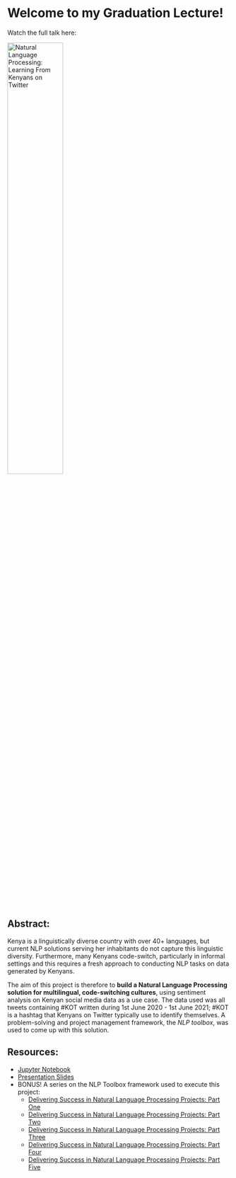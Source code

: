 # Welcome to my Graduation Lecture!

Watch the full talk here:

<a href="http://www.youtube.com/watch?feature=player_embedded&v=2TUK9QytzFo" target="_blank">
  <img src="http://img.youtube.com/vi/2TUK9QytzFo/0.jpg"
       alt="Natural Language Processing: Learning From Kenyans on Twitter" width="50%" /></a>

## Abstract:

Kenya is a linguistically diverse country with over 40+ languages, but current NLP solutions serving her inhabitants do not capture this linguistic diversity. Furthermore, many Kenyans code-switch, particularly in informal settings and this requires a fresh approach to conducting NLP tasks on data generated by Kenyans.

The aim of this project is therefore to **build a Natural Language Processing solution for multilingual, code-switching cultures**, using sentiment analysis on Kenyan social media data as a use case. The data used was all tweets containing #KOT written during 1st June 2020 - 1st June 2021; #KOT is a hashtag that Kenyans on Twitter typically use to identify themselves. A problem-solving and project management framework, the *NLP toolbox*, was used to come up with this solution.

## Resources:

* [Jupyter Notebook](https://github.com/CeeThinwa/Delta-Analytics-2021-CT-Project/blob/main/KOT%20EDA.ipynb)
* [Presentation Slides](https://raw.githubusercontent.com/CeeThinwa/Delta-Analytics-2021-CT-Project/main/Delta%20Analytics%20-%20Teaching%20Fellow%20Cynthia.pdf)
* BONUS! A series on the NLP Toolbox framework used to execute this project:
  - [Delivering Success in Natural Language Processing Projects: Part One](https://ceethinwa.github.io/knowledge-hub/past-articles/nlp-toolbox-a.html)
  - [Delivering Success in Natural Language Processing Projects: Part Two](https://ceethinwa.github.io/knowledge-hub/past-articles/nlp-toolbox-b.html)
  - [Delivering Success in Natural Language Processing Projects: Part Three](https://ceethinwa.github.io/knowledge-hub/past-articles/nlp-toolbox-c.html)
  - [Delivering Success in Natural Language Processing Projects: Part Four](https://ceethinwa.github.io/knowledge-hub/past-articles/nlp-toolbox-d.html)
  - [Delivering Success in Natural Language Processing Projects: Part Five](https://ceethinwa.github.io/knowledge-hub/past-articles/nlp-toolbox-e.html)
